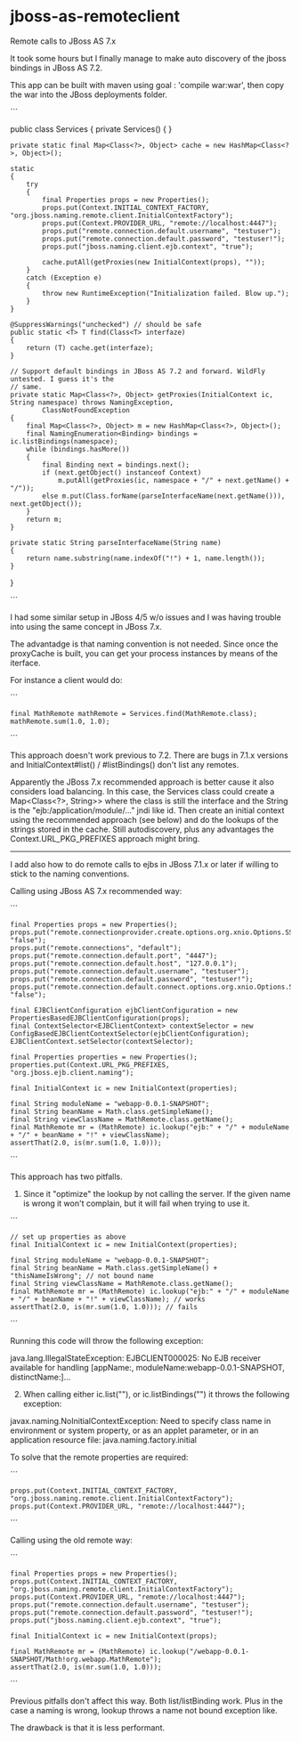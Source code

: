 # jboss-as-remoteclient
Remote calls to JBoss AS 7.x

It took some hours but I finally manage to make auto discovery of the jboss bindings in JBoss AS 7.2. 

This app can be built with maven using goal : 'compile war:war', then copy the war into the JBoss deployments folder.

´´´

public class Services
{
    private Services()
    {
    }

    private static final Map<Class<?>, Object> cache = new HashMap<Class<?>, Object>();

    static
    {
        try
        {
            final Properties props = new Properties();
            props.put(Context.INITIAL_CONTEXT_FACTORY, "org.jboss.naming.remote.client.InitialContextFactory");
            props.put(Context.PROVIDER_URL, "remote://localhost:4447");
            props.put("remote.connection.default.username", "testuser");
            props.put("remote.connection.default.password", "testuser!");
            props.put("jboss.naming.client.ejb.context", "true");

            cache.putAll(getProxies(new InitialContext(props), ""));
        }
        catch (Exception e)
        {
            throw new RuntimeException("Initialization failed. Blow up.");
        }
    }
    
    @SuppressWarnings("unchecked") // should be safe
    public static <T> T find(Class<T> interfaze)
    {
        return (T) cache.get(interfaze);
    }

    // Support default bindings in JBoss AS 7.2 and forward. WildFly untested. I guess it's the
    // same.
    private static Map<Class<?>, Object> getProxies(InitialContext ic, String namespace) throws NamingException,
            ClassNotFoundException
    {
        final Map<Class<?>, Object> m = new HashMap<Class<?>, Object>();
        final NamingEnumeration<Binding> bindings = ic.listBindings(namespace);
        while (bindings.hasMore())
        {
            final Binding next = bindings.next();
            if (next.getObject() instanceof Context)
                m.putAll(getProxies(ic, namespace + "/" + next.getName() + "/"));
            else m.put(Class.forName(parseInterfaceName(next.getName())), next.getObject());
        }
        return m;
    }

    private static String parseInterfaceName(String name)
    {
        return name.substring(name.indexOf("!") + 1, name.length());
    }
}

´´´

I had some similar setup in JBoss 4/5 w/o issues and I was having trouble into using the same concept in JBoss 7.x.

The advantadge is that naming convention is not needed. Since once the proxyCache is built, you can get your process instances by means of the iterface. 

For instance a client would do:

´´´ 

    final MathRemote mathRemote = Services.find(MathRemote.class);
    mathRemote.sum(1.0, 1.0);
    
´´´
   
This approach doesn't work previous to 7.2. There are bugs in 7.1.x versions and InitialContext#list() / #listBindings() don't list any remotes.

Apparently the JBoss 7.x recommended approach is better cause it also considers load balancing. In this case, the Services class could
create a Map<Class<?>, String>> where the class is still the interface and the String is the "ejb:/application/module/..." jndi like id. 
Then create an initial context using the recommended approach (see below) and do the lookups of the strings stored in the cache. Still autodiscovery, plus 
any advantages the Context.URL_PKG_PREFIXES approach might bring.


----------------------------------------------------------------------------------------------------------------------------------------------------


I add also how to do remote calls to ejbs in JBoss 7.1.x or later if willing to stick to the naming conventions.

Calling using JBoss AS 7.x recommended way:

´´´

    final Properties props = new Properties();
    props.put("remote.connectionprovider.create.options.org.xnio.Options.SSL_ENABLED", "false");
    props.put("remote.connections", "default");
    props.put("remote.connection.default.port", "4447");
    props.put("remote.connection.default.host", "127.0.0.1");
    props.put("remote.connection.default.username", "testuser");
    props.put("remote.connection.default.password", "testuser!");
    props.put("remote.connection.default.connect.options.org.xnio.Options.SASL_POLICY_NOANONYMOUS", "false");

    final EJBClientConfiguration ejbClientConfiguration = new PropertiesBasedEJBClientConfiguration(props);
    final ContextSelector<EJBClientContext> contextSelector = new ConfigBasedEJBClientContextSelector(ejbClientConfiguration);
    EJBClientContext.setSelector(contextSelector);

    final Properties properties = new Properties();
    properties.put(Context.URL_PKG_PREFIXES, "org.jboss.ejb.client.naming");

    final InitialContext ic = new InitialContext(properties);

    final String moduleName = "webapp-0.0.1-SNAPSHOT";
    final String beanName = Math.class.getSimpleName();
    final String viewClassName = MathRemote.class.getName();
    final MathRemote mr = (MathRemote) ic.lookup("ejb:" + "/" + moduleName + "/" + beanName + "!" + viewClassName);
    assertThat(2.0, is(mr.sum(1.0, 1.0)));
    
´´´

This approach has two pitfalls. 

1) Since it "optimize" the lookup by not calling the server. If the given name is wrong it won't complain, but it will fail when trying to use it.

´´´ 
    
    // set up properties as above
    final InitialContext ic = new InitialContext(properties);

    final String moduleName = "webapp-0.0.1-SNAPSHOT";
    final String beanName = Math.class.getSimpleName() + "thisNameIsWrong"; // not bound name
    final String viewClassName = MathRemote.class.getName();
    final MathRemote mr = (MathRemote) ic.lookup("ejb:" + "/" + moduleName + "/" + beanName + "!" + viewClassName); // works
    assertThat(2.0, is(mr.sum(1.0, 1.0))); // fails 
    
´´´

Running this code will throw the following exception:

java.lang.IllegalStateException: EJBCLIENT000025: No EJB receiver available for handling 
[appName:, moduleName:webapp-0.0.1-SNAPSHOT, distinctName:]...

2) When calling either ic.list(""), or ic.listBindings("") it throws the following exception:

javax.naming.NoInitialContextException: Need to specify class name in environment or system property, 
or as an applet parameter, or in an application resource file:  java.naming.factory.initial

To solve that the remote properties are required:

´´´

    props.put(Context.INITIAL_CONTEXT_FACTORY, "org.jboss.naming.remote.client.InitialContextFactory");
    props.put(Context.PROVIDER_URL, "remote://localhost:4447");
    
´´´


Calling using the old remote way: 

´´´

    final Properties props = new Properties();
    props.put(Context.INITIAL_CONTEXT_FACTORY, "org.jboss.naming.remote.client.InitialContextFactory");
    props.put(Context.PROVIDER_URL, "remote://localhost:4447");
    props.put("remote.connection.default.username", "testuser");
    props.put("remote.connection.default.password", "testuser!");
    props.put("jboss.naming.client.ejb.context", "true");

    final InitialContext ic = new InitialContext(props);

    final MathRemote mr = (MathRemote) ic.lookup("/webapp-0.0.1-SNAPSHOT/Math!org.webapp.MathRemote");
    assertThat(2.0, is(mr.sum(1.0, 1.0)));
    
´´´

Previous pitfalls don't affect this way. Both list/listBinding work. Plus in the case a naming is wrong, lookup throws a name not bound exception like.

The drawback is that it is less performant.